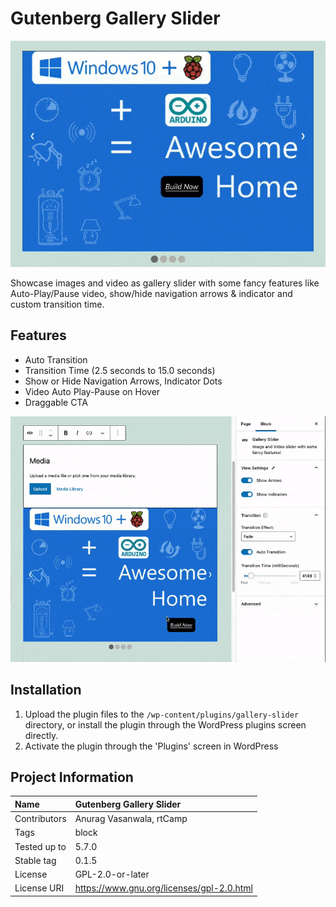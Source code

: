 # Gutenberg Gallery Slider

![Frontend](./assets/Gutenberg-Gallery-Slider-Frontend.gif)

Showcase images and video as gallery slider with some fancy features like Auto-Play/Pause video, show/hide navigation arrows & indicator and custom transition time.

## Features

- Auto Transition
- Transition Time (2.5 seconds to 15.0 seconds)
- Show or Hide Navigation Arrows, Indicator Dots
- Video Auto Play-Pause on Hover
- Draggable CTA

![Editor](./assets/Gutenberg-Gallery-Slider-Editor.gif)

## Installation

1. Upload the plugin files to the `/wp-content/plugins/gallery-slider` directory, or install the plugin through the WordPress plugins screen directly.
2. Activate the plugin through the 'Plugins' screen in WordPress

## Project Information

| Name          | Gutenberg Gallery Slider                  |
| :------------ | :---------------------------------------- |
| Contributors  | Anurag Vasanwala, rtCamp                  |
| Tags          | block                                     |
| Tested up to  | 5.7.0                                     |
| Stable tag    | 0.1.5                                     |
| License       | GPL-2.0-or-later                          |
| License URI   | https://www.gnu.org/licenses/gpl-2.0.html |